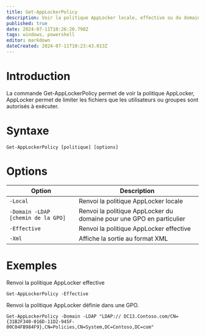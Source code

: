 ```yaml
---
title: Get-AppLockerPolicy
description: Voir la politique AppLocker locale, effective ou du domaine
published: true
date: 2024-07-11T10:26:20.798Z
tags: windows, powershell
editor: markdown
dateCreated: 2024-07-11T10:23:43.013Z
---
```


# Introduction

La commande Get-AppLockerPolicy permet de voir la politique AppLocker, AppLocker permet de limiter les fichiers que les utilisateurs ou groupes sont autorisés à exécuter.

# Syntaxe

`Get-AppLockerPolicy [politique] [options]`

# Options

| Option                             | Description                                                          |
| ---------------------------------- | -------------------------------------------------------------------- |
| `-Local`                           | Renvoi la politique AppLocker locale                                 |
| `-Domain -LDAP [chemin de la GPO]` | Renvoi la politique AppLocker du domaine pour une GPO en particulier |
| `-Effective`                       | Renvoi la politique AppLocker effective                              |
| `-Xml`                             | Affiche la sortie au format XML                                      |

# Exemples

Renvoi la politique AppLocker effective

`Get-AppLockerPolicy -Effective`

Renvoi la politique AppLocker définie dans une GPO.

`Get-AppLockerPolicy -Domain -LDAP "LDAP:// DC13.Contoso.com/CN={31B2F340-016D-11D2-945F-00C04FB984F9},CN=Policies,CN=System,DC=Contoso,DC=com"`
